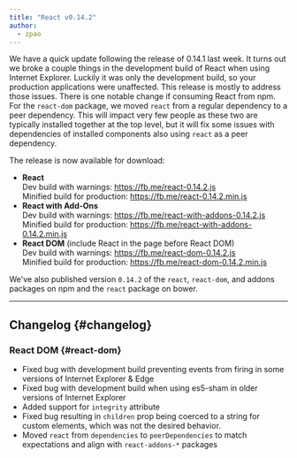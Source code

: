 ```yaml
---
title: "React v0.14.2"
author:
  - zpao
---
```


We have a quick update following the release of 0.14.1 last week. It turns out we broke a couple things in the development build of React when using Internet Explorer. Luckily it was only the development build, so your production applications were unaffected. This release is mostly to address those issues. There is one notable change if consuming React from npm. For the `react-dom` package, we moved `react` from a regular dependency to a peer dependency. This will impact very few people as these two are typically installed together at the top level, but it will fix some issues with dependencies of installed components also using `react` as a peer dependency.

The release is now available for download:

* **React**  
    Dev build with warnings: <https://fb.me/react-0.14.2.js>  
    Minified build for production: <https://fb.me/react-0.14.2.min.js> 
* **React with Add-Ons**  
    Dev build with warnings: <https://fb.me/react-with-addons-0.14.2.js>  
    Minified build for production: <https://fb.me/react-with-addons-0.14.2.min.js> 
* **React DOM** (include React in the page before React DOM)  
    Dev build with warnings: <https://fb.me/react-dom-0.14.2.js>  
    Minified build for production: <https://fb.me/react-dom-0.14.2.min.js> 

We've also published version `0.14.2` of the `react`, `react-dom`, and addons packages on npm and the `react` package on bower.

* * *

## Changelog {#changelog}

### React DOM {#react-dom}

- Fixed bug with development build preventing events from firing in some versions of Internet Explorer & Edge
- Fixed bug with development build when using es5-sham in older versions of Internet Explorer
- Added support for `integrity` attribute
- Fixed bug resulting in `children` prop being coerced to a string for custom elements, which was not the desired behavior.
- Moved `react` from `dependencies` to `peerDependencies` to match expectations and align with `react-addons-*` packages